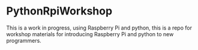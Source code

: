 # PythonRpiWorkshop
This is a work in progress, using Raspberry Pi and python, this is a repo for workshop materials for introducing Raspberry Pi and python to new programmers. 

